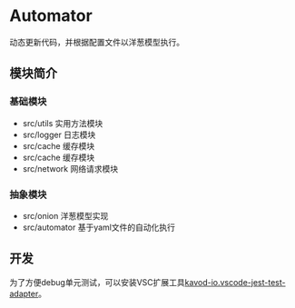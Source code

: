 # Automator

动态更新代码，并根据配置文件以洋葱模型执行。

## 模块简介

### 基础模块

* src/utils 实用方法模块
* src/logger 日志模块
* src/cache 缓存模块
* src/cache 缓存模块
* src/network 网络请求模块

### 抽象模块

* src/onion 洋葱模型实现
* src/automator 基于yaml文件的自动化执行


## 开发

为了方便debug单元测试，可以安装VSC扩展工具[kavod-io.vscode-jest-test-adapter](https://marketplace.visualstudio.com/items?itemName=kavod-io.vscode-jest-test-adapter)。